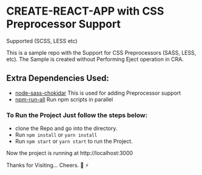 # CREATE-REACT-APP with CSS Preprocessor Support

Supported (SCSS, LESS etc)

This is a sample repo with the Support for CSS Preprocessors (SASS, LESS, etc). The Sample is created without Performing Eject operation in CRA.

## Extra Dependencies Used:

- [node-sass-chokidar](https://www.npmjs.com/package/node-sass-chokidar)
  This is used for adding Preprocessor support
- [npm-run-all](https://www.npmjs.com/package/npm-run-all)
  Run npm scripts in parallel

### To Run the Project Just follow the steps below:
- clone the Repo and go into the directory.
- Run ```npm install``` or ```yarn install```
- Run ```npm start``` or ```yarn start``` to run the Project.

Now the project is running at http://localhost:3000

Thanks for Visiting... Cheers. 🤟 ⚡ ️

